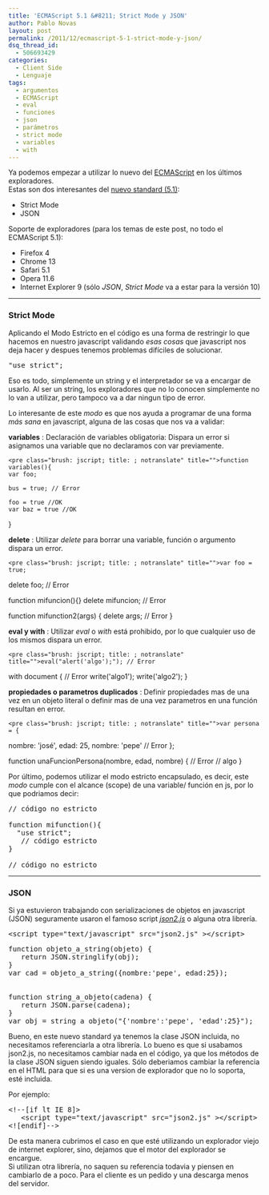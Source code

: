 ```yaml
---
title: 'ECMAScript 5.1 &#8211; Strict Mode y JSON'
author: Pablo Novas
layout: post
permalink: /2011/12/ecmascript-5-1-strict-mode-y-json/
dsq_thread_id:
  - 506693429
categories:
  - Client Side
  - Lenguaje
tags:
  - argumentos
  - ECMAScript
  - eval
  - funciones
  - json
  - parámetros
  - strict mode
  - variables
  - with
---
```

Ya podemos empezar a utilizar lo nuevo del <a href="http://en.wikipedia.org/wiki/ECMAScript" target="_blank">ECMAScript</a> en los últimos exploradores.  
Estas son dos interesantes del <a href="http://www.ecma-international.org/publications/standards/Ecma-262.htm" target="_blank">nuevo standard (5.1)</a>:

  * Strict Mode
  * JSON

<!--more-->Soporte de exploradores (para los temas de este post, no todo el ECMAScript 5.1):

  * Firefox 4
  * Chrome 13
  * Safari 5.1
  * Opera 11.6
  * Internet Explorer 9 (sólo *JSON*, *Strict Mode* va a estar para la versión 10)

* * *

### Strict Mode

Aplicando el Modo Estricto en el código es una forma de restringir lo que hacemos en nuestro javascript validando *esas cosas* que javascript nos deja hacer y despues tenemos problemas difíciles de solucionar.

<pre class="brush: jscript; title: ; notranslate" title="">"use strict";
</pre>

Eso es todo, simplemente un string y el interpretador se va a encargar de usarlo. Al ser un string, los exploradores que no lo conocen simplemente no lo van a utilizar, pero tampoco va a dar ningun tipo de error.

Lo interesante de este *modo* es que nos ayuda a programar de una forma *más sana* en javascript, alguna de las cosas que nos va a validar:

**variables**
:   Declaración de variables obligatoria: Dispara un error si asignamos una variable que no declaramos con var previamente.</p> 
    
    <pre class="brush: jscript; title: ; notranslate" title="">function variables(){
    var foo;

    bus = true; // Error

    foo = true //OK
    var baz = true //OK
}
</pre>

**delete**
:   Utilizar *delete* para borrar una variable, función o argumento dispara un error.</p> 
    
    <pre class="brush: jscript; title: ; notranslate" title="">var foo = true;
delete foo; // Error

function mifuncion(){}
delete mifuncion; // Error

function mifunction2(args) {
    delete args; // Error
}

</pre>

**eval y with**
:   Utilizar *eval* o *with* está prohibido, por lo que cualquier uso de los mismos dispara un error.</p> 
    
    <pre class="brush: jscript; title: ; notranslate" title="">eval("alert('algo');"); // Error

with document { // Error
   write('algo1');
   write('algo2');
} 
</pre>

**propiedades o parametros duplicados**
:   Definir propiedades mas de una vez en un objeto literal o definir mas de una vez parametros en una función resultan en error.</p> 
    
    <pre class="brush: jscript; title: ; notranslate" title="">var persona = {
   nombre: 'josé',
   edad: 25,
   nombre: 'pepe' // Error
};

function unaFuncionPersona(nombre, edad, nombre) { // Error
   // algo
}
</pre>

Por último, podemos utilizar el modo estricto encapsulado, es decir, este *modo* cumple con el alcance (scope) de una variable/ función en js, por lo que podriamos decir:

<pre class="brush: jscript; title: ; notranslate" title="">// código no estricto

function mifunction(){
  "use strict";
   // código estricto
}

// código no estricto
</pre>

* * *

### JSON

Si ya estuvieron trabajando con serializaciones de objetos en javascript (JSON) seguramente usaron el famoso script <a href="http://www.json.org/" title="JSON" target="_blank"><em>json2.js</em></a> o alguna otra librería. 

<pre class="brush: xml; title: referencia a la librería; notranslate" title="referencia a la librería">&lt;script type="text/javascript" src="json2.js" &gt;&lt;/script&gt;
</pre>

<pre class="brush: jscript; title: Uso de la librería; notranslate" title="Uso de la librería">function objeto_a_string(objeto) {
   return JSON.stringlify(obj);
}
var cad = objeto_a_string({nombre:'pepe', edad:25});


function string_a_objeto(cadena) {
   return JSON.parse(cadena);
}
var obj = string_a_objeto("{'nombre':'pepe', 'edad':25}");
</pre>

Bueno, en este nuevo standard ya tenemos la clase JSON incluida, no necesitamos referenciarla a otra librería. Lo bueno es que si usabamos json2.js, no necesitamos cambiar nada en el código, ya que los métodos de la clase JSON siguen siendo iguales. Sólo deberiamos cambiar la referencia en el HTML para que si es una version de explorador que no lo soporta, esté incluida. 

Por ejemplo:

<pre class="brush: xml; title: ; notranslate" title="">&lt;!--[if lt IE 8]&gt;
   &lt;script type="text/javascript" src="json2.js" &gt;&lt;/script&gt;
&lt;![endif]--&gt;
</pre>

De esta manera cubrimos el caso en que esté utilizando un explorador viejo de internet explorer, sino, dejamos que el motor del explorador se encargue.  
Si utilizan otra librería, no saquen su referencia todavia y piensen en cambiarlo de a poco. Para el cliente es un pedido y una descarga menos del servidor.